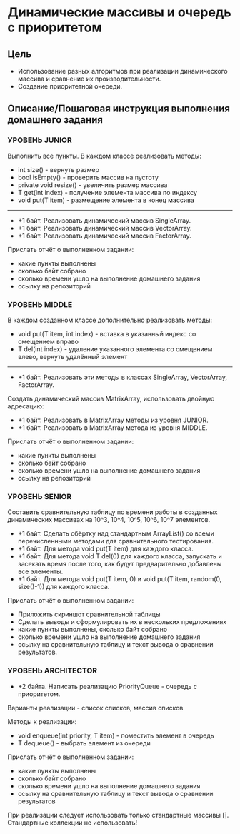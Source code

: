 # Динамические массивы и очередь с приоритетом

## Цель

- Использование разных алгоритмов при реализации динамического массива и сравнение их производительности.
- Создание приоритетной очереди.

## Описание/Пошаговая инструкция выполнения домашнего задания

### УРОВЕНЬ JUNIOR

Выполнить все пункты. В каждом классе реализовать методы:

- int size() - вернуть размер
- bool isEmpty() - проверить массив на пустоту
- private void resize() - увеличить размер массива
- T get(int index) - получение элемента массива по индексу
- void put(T item) - размещение элемента в конец массива

---

- +1 байт. Реализовать динамический массив SingleArray.
- +1 байт. Реализовать динамический массив VectorArray.
- +1 байт. Реализовать динамический массив FactorArray.

Прислать отчёт о выполненном задании:

- какие пункты выполнены
- сколько байт собрано
- сколько времени ушло на выполнение домашнего задания
- ссылку на репозиторий

### УРОВЕНЬ MIDDLE

В каждом созданном классе дополнительно реализовать методы:

- void put(T item, int index) - вставка в указанный индекс со смещением вправо
- T del(int index) - удаление указанного элемента со смещением влево, вернуть удалённый элемент

---

- +1 байт. Реализовать эти методы в классах SingleArray, VectorArray, FactorArray.

Создать динамический массив MatrixArray, использовать двойную адресацию:

- +1 байт. Реализовать в MatrixArray методы из уровня JUNIOR.
- +1 байт. Реализовать в MatrixArray метода из уровня MIDDLE.

Прислать отчёт о выполненном задании:

- какие пункты выполнены
- сколько байт собрано
- сколько времени ушло на выполнение домашнего задания
- ссылку на репозиторий

### УРОВЕНЬ SENIOR

Составить сравнительную таблицу по времени работы в созданных динамических массивах на 10^3, 10^4, 10^5, 10^6, 10^7 элементов.

- +1 байт. Сделать обёртку над стандартным ArrayList() со всеми перечисленными методами для сравнительного тестирования.
- +1 байт. Для метода void put(T item) для каждого класса.
- +1 байт. Для метода void T del(0) для каждого класса, запускать и засекать время после того, как будут предварительно добавлены все элементы.
- +1 байт. Для метода void put(T item, 0) и void put(T item, random(0, size()-1)) для каждого класса.

Прислать отчёт о выполненном задании:

- Приложить скриншот сравнительной таблицы
- Сделать выводы и сформулировать их в нескольких предложениях
- какие пункты выполнены, сколько байт собрано
- сколько времени ушло на выполнение домашнего задания
- ссылку на сравнительную таблицу и текст вывода о сравнении результатов.

### УРОВЕНЬ ARCHITECTOR

- +2 байта. Написать реализацию PriorityQueue - очередь с приоритетом.

Варианты реализации - список списков, массив списков

Методы к реализации:

- void enqueue(int priority, T item) - поместить элемент в очередь
- T dequeue() - выбрать элемент из очереди

Прислать отчёт о выполненном задании:

- какие пункты выполнены
- сколько байт собрано
- сколько времени ушло на выполнение домашнего задания
- ссылку на сравнительную таблицу и текст вывода о сравнении результатов

При реализации следует использовать только стандартные массивы []. Стандартные коллекции не использовать!
